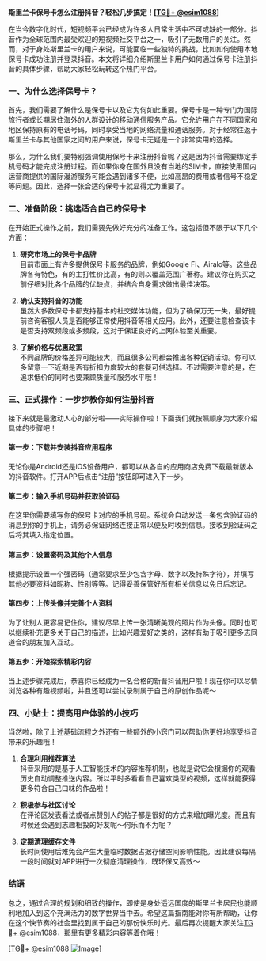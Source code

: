 **斯里兰卡保号卡怎么注册抖音？轻松几步搞定！[[TG💪+ @esim1088](https://t.me/s/esim1088)]**

在当今数字化时代，短视频平台已经成为许多人日常生活中不可或缺的一部分。抖音作为全球范围内最受欢迎的短视频社交平台之一，吸引了无数用户的关注。然而，对于身处斯里兰卡的用户来说，可能面临一些独特的挑战，比如如何使用本地保号卡成功注册并登录抖音。本文将详细介绍斯里兰卡用户如何通过保号卡注册抖音的具体步骤，帮助大家轻松玩转这个热门平台。

### 一、为什么选择保号卡？

首先，我们需要了解什么是保号卡以及它为何如此重要。保号卡是一种专门为国际旅行者或长期居住海外的人群设计的移动通信服务产品。它允许用户在不同国家和地区保持原有的电话号码，同时享受当地的网络流量和通话服务。对于经常往返于斯里兰卡与其他国家之间的用户来说，保号卡无疑是一个非常实用的选择。

那么，为什么我们要特别强调使用保号卡来注册抖音呢？这是因为抖音需要绑定手机号码才能完成注册过程。而如果你身在国外且没有当地的SIM卡，直接使用国内运营商提供的国际漫游服务可能会遇到诸多不便，比如高昂的费用或者信号不稳定等问题。因此，选择一张合适的保号卡就显得尤为重要了。

### 二、准备阶段：挑选适合自己的保号卡

在开始正式操作之前，我们需要先做好充分的准备工作。这包括但不限于以下几个方面：

1. **研究市场上的保号卡品牌**  
   目前市面上有许多提供保号卡服务的品牌，例如Google Fi、Airalo等。这些品牌各有特色，有的主打性价比高，有的则以覆盖范围广著称。建议你在购买之前仔细对比各个品牌的优缺点，并结合自身需求做出最佳决策。

2. **确认支持抖音的功能**  
   虽然大多数保号卡都支持基本的社交媒体功能，但为了确保万无一失，最好提前咨询客服人员是否能够正常使用抖音等相关应用。此外，还要注意检查该卡是否支持双频段或多频段，这对于保证良好的上网体验至关重要。

3. **了解价格与优惠政策**  
   不同品牌的价格差异可能较大，而且很多公司都会推出各种促销活动。你可以多留意一下近期是否有折扣力度较大的套餐可供选择。不过需要注意的是，在追求低价的同时也要兼顾质量和服务水平哦！

### 三、正式操作：一步步教你如何注册抖音

接下来就是最激动人心的部分啦——实际操作啦！下面我们就按照顺序为大家介绍具体的步骤吧！

#### 第一步：下载并安装抖音应用程序
无论你是Android还是iOS设备用户，都可以从各自的应用商店免费下载最新版本的抖音软件。打开APP后点击“注册”按钮即可进入下一步。

#### 第二步：输入手机号码并获取验证码
在这里你需要填写你的保号卡对应的手机号码。系统会自动发送一条包含验证码的消息到你的手机上，请务必保证网络连接正常以便及时收到信息。接收到验证码之后将其填入指定位置。

#### 第三步：设置密码及其他个人信息
根据提示设置一个强密码（通常要求至少包含字母、数字以及特殊字符），并填写其他必要资料如昵称、性别等等。记得妥善保管好所有相关信息以免日后忘记。

#### 第四步：上传头像并完善个人资料
为了让别人更容易记住你，建议尽早上传一张清晰美观的照片作为头像。同时也可以继续补充更多关于自己的描述，比如兴趣爱好之类的，这样有助于吸引更多志同道合的朋友加入互动。

#### 第五步：开始探索精彩内容
当上述步骤完成后，恭喜你已经成为一名合格的新晋抖音用户啦！现在你可以尽情浏览各种有趣视频啦，并且还可以尝试录制属于自己的原创作品呢～

### 四、小贴士：提高用户体验的小技巧

当然啦，除了上述基础流程之外还有一些额外的小窍门可以帮助你更好地享受抖音带来的乐趣哦！

1. **合理利用推荐算法**  
   抖音采用的是基于人工智能技术的内容推荐机制，也就是说它会根据你的观看历史自动调整推送内容。所以平时多看看自己喜欢类型的视频，这样就能获得更多符合自己口味的作品啦！

2. **积极参与社区讨论**  
   在评论区发表看法或者点赞别人的帖子都是很好的方式来增加曝光度。而且有时候还会遇到志趣相投的好友呢～何乐而不为呢？

3. **定期清理缓存文件**  
   长时间使用后难免会产生大量临时数据占据存储空间影响性能。因此建议每隔一段时间就对APP进行一次彻底清理操作，既环保又高效～

### 结语

总之，通过合理的规划和细致的操作，即使是身处遥远国度的斯里兰卡居民也能顺利地加入到这个充满活力的数字世界当中去。希望这篇指南能对你有所帮助，让你在这个快节奏的社会里找到属于自己的那份快乐时光。最后再次提醒大家关注[TG💪+ @esim1088](https://t.me/s/esim1088)，那里有更多精彩内容等着你哦！

[[TG💪+ @esim1088](https://t.me/s/esim1088) ![Image](https://i.postimg.cc/4NQfJmqS/Snipaste-2025-05-13-00-14-12.png)]